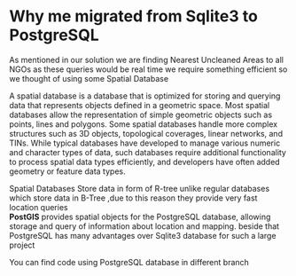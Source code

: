 # Why me migrated from Sqlite3 to PostgreSQL
As mentioned in our solution we are finding Nearest Uncleaned Areas to all NGOs as these queries would be real time we require something efficient so we thought of using some Spatial Database   
    
A spatial database is a database that is optimized for storing and querying data that represents objects defined in a geometric space. Most spatial databases allow the representation of simple geometric objects such as points, lines and polygons. Some spatial databases handle more complex structures such as 3D objects, topological coverages, linear networks, and TINs. While typical databases have developed to manage various numeric and character types of data, such databases require additional functionality to process spatial data types efficiently, and developers have often added geometry or feature data types.    
     
      
Spatial Databases Store data in form of R-tree unlike regular databases which store data in B-Tree ,due to this reason they provide very fast location queries   
**PostGIS** provides spatial objects for the PostgreSQL database, allowing storage and query of information about location and mapping. beside that PostgreSQL has many advantages over Sqlite3 database for such a large project
     
 You can find code using PostgreSQL database in different branch
